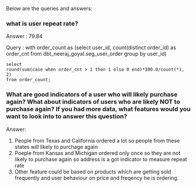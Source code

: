 Below are the queries and answers:


### what is user repeat rate?
Answer : 79.84

Query : with order_count as 
    (select user_id, count(distinct order_id) as order_cnt
    from dbt_neeraj_goyal.seg_user_order
    group by user_id)

    select 
    round(sum(case when order_cnt > 1 then 1 else 0 end)*100.0/count(*), 2)
    from order_count;


### What are good indicators of a user who will likely purchase again? What about indicators of users who are likely NOT to purchase again? If you had more data, what features would you want to look into to answer this question?
Answer: 
1. People from Texas and California ordered a lot so people from these states will likely to purchage again
2. Poeple from Kansas and Michigan ordered only once so they are not likely to purchase again so address is a got indicator to measure repeat rate
3. Other feature could be based on products which are getting sold frequently and user behaviour on price and freqency he is ordering.